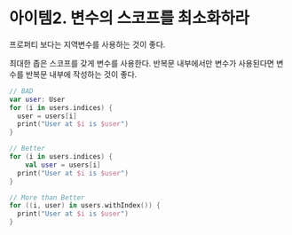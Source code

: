 # 아이템2. 변수의 스코프를 최소화하라

프로퍼티 보다는 지역변수를 사용하는 것이 좋다.

최대한 좁은 스코프를 갖게 변수를 사용한다. 반복문 내부에서만 변수가 사용된다면 변수를 반복문 내부에 작성하는 것이 좋다.

```kotlin
// BAD
var user: User
for (i in users.indices) {
  user = users[i]
  print("User at $i is $user")
}

// Better
for (i in users.indices) {
	val user = users[i]
  print("User at $i is $user")
}

// More than Better
for ((i, user) in users.withIndex()) {
  print("User at $i is $user")
}
```